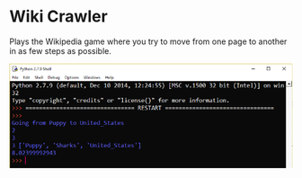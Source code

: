 # Wiki Crawler

Plays the Wikipedia game where you try to move from one page to another in as few steps as possible.

![](Media/Demo.PNG)